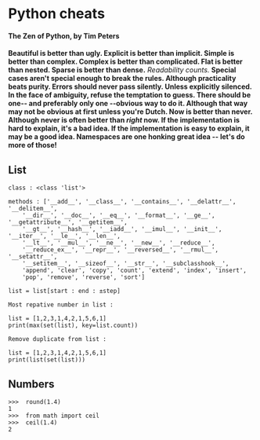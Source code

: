 Python cheats
===============================

#### The Zen of Python, by Tim Peters 

**Beautiful is better than ugly.
Explicit is better than implicit.
Simple is better than complex.
Complex is better than complicated.
Flat is better than nested.
Sparse is better than dense.**
*Readability counts.*
**Special cases aren't special enough to break the rules.
Although practicality beats purity.
Errors should never pass silently.
Unless explicitly silenced.
In the face of ambiguity, refuse the temptation to guess.
There should be one-- and preferably only one --obvious way to do it.
Although that way may not be obvious at first unless you're Dutch.
Now is better than never.
Although never is often better than *right* now.
If the implementation is hard to explain, it's a bad idea.
If the implementation is easy to explain, it may be a good idea.
Namespaces are one honking great idea -- let's do more of those!**



List
----
```
class : <class 'list'>
```
```
methods : ['__add__', '__class__', '__contains__', '__delattr__', '__delitem__', 
	'__dir__', '__doc__', '__eq__', '__format__', '__ge__', '__getattribute__', '__getitem__', 
	'__gt__', '__hash__', '__iadd__', '__imul__', '__init__', '__iter__', '__le__', '__len__',
 	'__lt__', '__mul__', '__ne__', '__new__', '__reduce__', 
	'__reduce_ex__', '__repr__', '__reversed__', '__rmul__', '__setattr__',
 	'__setitem__', '__sizeof__', '__str__', '__subclasshook__', 
	'append', 'clear', 'copy', 'count', 'extend', 'index', 'insert',
 	'pop', 'remove', 'reverse', 'sort']
```
```
list = list[start : end : ±step]
```
```
Most repative number in list :

list = [1,2,3,1,4,2,1,5,6,1]
print(max(set(list), key=list.count))
```
```
Remove duplicate from list :

list = [1,2,3,1,4,2,1,5,6,1]
print(list(set(list)))
```

Numbers
----

```
>>>  round(1.4)
1
>>>  from math import ceil
>>>  ceil(1.4)
2
```
